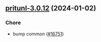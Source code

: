 

## [pritunl-3.0.12](https://github.com/truecharts/charts/compare/pritunl-3.0.11...pritunl-3.0.12) (2024-01-02)

### Chore



- bump common ([#16751](https://github.com/truecharts/charts/issues/16751))